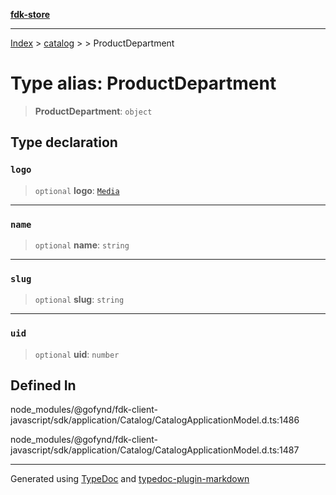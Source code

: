 [**fdk-store**](../../../README.md)
***

[Index](../../../API.md) > [catalog](../../README.md) > [<internal>](../README.md) > ProductDepartment

# Type alias: ProductDepartment

> **ProductDepartment**: `object`

## Type declaration

### `logo`

> `optional` **logo**: [`Media`](../../../brands/internal_/type-aliases/type-alias.Media.md)

***

### `name`

> `optional` **name**: `string`

***

### `slug`

> `optional` **slug**: `string`

***

### `uid`

> `optional` **uid**: `number`

## Defined In

node\_modules/@gofynd/fdk-client-javascript/sdk/application/Catalog/CatalogApplicationModel.d.ts:1486

node\_modules/@gofynd/fdk-client-javascript/sdk/application/Catalog/CatalogApplicationModel.d.ts:1487

***
Generated using [TypeDoc](https://typedoc.org/) and [typedoc-plugin-markdown](https://www.npmjs.com/package/typedoc-plugin-markdown)
